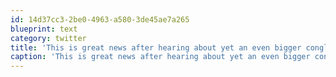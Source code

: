 ```yaml
---
id: 14d37cc3-2be0-4963-a580-3de45ae7a265
blueprint: text
category: twitter
title: 'This is great news after hearing about yet an even bigger conglomerate swallowing up the local radio stations. ow.ly/ahziA'
caption: 'This is great news after hearing about yet an even bigger conglomerate swallowing up the local radio stations. <a href="http://ow.ly/ahziA" title="http://ow.ly/ahziA" class="link link_untco">ow.ly/ahziA</a>'
---
```

